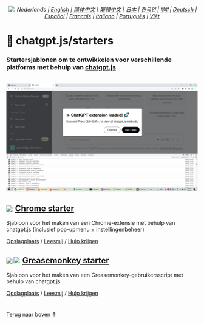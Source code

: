 <div align="center">
    <h6>
        <a href="https://github.com/KudoAI/chatgpt.js/tree/main/starters/docs"><img height=15 style="margin: 0 3px -2px" src="https://raw.githubusercontent.com/KudoAI/chatgpt.js/0fc3060273fcff77d3e2ff968d5c74acdab62beb/media/images/icons/earth-americas-icon32.svg"></a> Nederlands | <a href="../..#readme">English</a> | <a href="../zh-cn#readme">简体中文</a> | <a href="../zh-tw#readme">繁體中文</a> | <a href="../ja#readme">日本</a> | <a href="../ko#readme">한국인</a> | <a href="../hi#readme">हिंदी</a> | <a href="../de#readme">Deutsch</a> | <a href="../es#readme">Español</a> | <a href="../fr#readme">Français</a> | <a href="../it#readme">Italiano</a> | <a href="../pt#readme">Português</a> | <a href="../vi#readme">Việt</a>
    </h6>
</div>

# 🚀 chatgpt.js/starters

### Startersjablonen om te ontwikkelen voor verschillende platforms met behulp van <a href="https://github.com/KudoAI/chatgpt.js">chatgpt.js</a>

<br>

<img src="../../chrome/media/images/screenshots/extension-loaded.png">

<h2><a href="../../chrome"><img style="margin: 0 2px -1px 0" height=18 src="https://www.google.com/chrome/static/images/favicons/apple-icon-60x60.png"></a> <a href="../../chrome">Chrome starter</a></h2>

Sjabloon voor het maken van een Chrome-extensie met behulp van chatgpt.js (inclusief pop-upmenu + instellingenbeheer)

[Opslagplaats](https://github.com/KudoAI/chatgpt.js-chrome-starter) / [Leesmij](../../chrome/docs/nl#readme) / [Hulp krijgen](https://github.com/KudoAI/chatgpt.js-chrome-starter/issues)

<h2><a href="../../greasemonkey"><img style="margin: 0 2px -0.065rem 0" height=19 src="https://raw.githubusercontent.com/KudoAI/chatgpt.js/main/starters/media/images/icons/tampermonkey-icon28.png"><img style="margin: 0 2px -0.035rem 1px" height=19.5 src="https://raw.githubusercontent.com/KudoAI/chatgpt.js/main/starters/media/images/icons/violentmonkey-icon100.png"></a> <a href="../../greasemonkey">Greasemonkey starter</a></h2>

Sjabloon voor het maken van een Greasemonkey-gebruikersscript met behulp van chatgpt.js

[Opslagplaats](https://github.com/KudoAI/chatgpt.js-greasemonkey-starter) / [Leesmij](../../greasemonkey#readme) / [Hulp krijgen](https://github.com/KudoAI/chatgpt.js-greasemonkey-starter/issues)

#

[Terug naar boven ↑](#)

